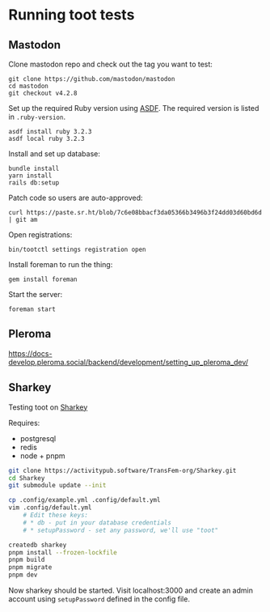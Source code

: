 # Running toot tests

## Mastodon

Clone mastodon repo and check out the tag you want to test:

```
git clone https://github.com/mastodon/mastodon
cd mastodon
git checkout v4.2.8
```

Set up the required Ruby version using [ASDF](https://asdf-vm.com/). The
required version is listed in `.ruby-version`.

```
asdf install ruby 3.2.3
asdf local ruby 3.2.3
```

Install and set up database:

```
bundle install
yarn install
rails db:setup
```

Patch code so users are auto-approved:

```
curl https://paste.sr.ht/blob/7c6e08bbacf3da05366b3496b3f24dd03d60bd6d | git am
```

Open registrations:

```
bin/tootctl settings registration open
```

Install foreman to run the thing:

```
gem install foreman
```

Start the server:

```
foreman start
```

## Pleroma

https://docs-develop.pleroma.social/backend/development/setting_up_pleroma_dev/

## Sharkey

Testing toot on [Sharkey](https://activitypub.software/TransFem-org/Sharkey/)

Requires:
* postgresql
* redis
* node + pnpm

```sh
git clone https://activitypub.software/TransFem-org/Sharkey.git
cd Sharkey
git submodule update --init

cp .config/example.yml .config/default.yml
vim .config/default.yml
    # Edit these keys:
    # * db - put in your database credentials
    # * setupPassword - set any password, we'll use "toot"

createdb sharkey
pnpm install --frozen-lockfile
pnpm build
pnpm migrate
pnpm dev
```

Now sharkey should be started. Visit localhost:3000 and create an admin account using `setupPassword` defined in the config file.
